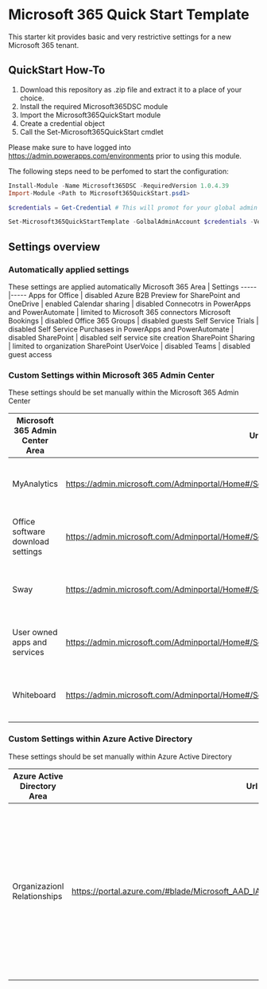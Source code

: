 # Microsoft 365 Quick Start Template

This starter kit provides basic and very restrictive settings for a new Microsoft 365 tenant.

## QuickStart How-To

1. Download this repository as .zip file and extract it to a place of your choice.
2. Install the required Microsoft365DSC module
3. Import the Microsoft365QuickStart module
4. Create a credential object
5. Call the Set-Microsoft365QuickStart cmdlet

Please make sure to have logged into <https://admin.powerapps.com/environments> prior to using this module.

The following steps need to be perfomed to start the configuration:

```powershell
Install-Module -Name Microsoft365DSC -RequiredVersion 1.0.4.39
Import-Module <Path to Microsoft365QuickStart.psd1>

$credentials = Get-Credential # This will promot for your global admin credentials

Set-Microsoft365QuickStartTemplate -GolbalAdminAccount $credentials -Verbose
```

## Settings overview

### Automatically applied settings

These settings are applied automatically
Microsoft 365 Area | Settings
-----|-----
Apps for Office | disabled
Azure B2B Preview for SharePoint and OneDrive | enabled
Calendar sharing | disabled
Connecotrs in PowerApps and PowerAutomate | limited to Microsoft 365 connectors
Microsoft Bookings | disabled
Office 365 Groups | disabled guests
Self Service Trials | disabled
Self Service Purchases in PowerApps and PowerAutomate | disabled
SharePoint | disabled self service site creation
SharePoint Sharing | limited to organization
SharePoint UserVoice | disabled
Teams | disabled guest access

### Custom Settings within Microsoft 365 Admin Center

These settings should be set manually within the Microsoft 365 Admin Center

Microsoft 365 Admin Center Area | Url | Settings
-----|-----|-----
MyAnalytics | <https://admin.microsoft.com/Adminportal/Home#/Settings/Services/:/Settings/L1/MyAnalytics> | All settings should be disabled
‎Office‎ software download settings | <https://admin.microsoft.com/Adminportal/Home#/Settings/Services/:/Settings/L1/SoftwareDownload> |All settings should be disabled
Sway | <https://admin.microsoft.com/Adminportal/Home#/Settings/Services/:/Settings/L1/Sway> | All settings should be disabled
User owned apps and services | <https://admin.microsoft.com/Adminportal/Home#/Settings/Services/:/Settings/L1/Store> | All settings should be disabled
Whiteboard | <https://admin.microsoft.com/Adminportal/Home#/Settings/Services/:/Settings/L1/Whiteboard> | All settings should be disabled

### Custom Settings within Azure Active Directory

These settings should be set manually within Azure Active Directory

Azure Active Directory Area | Url | Settings
-----|-----|-----
Organizazionl Relationships | <https://portal.azure.com/#blade/Microsoft_AAD_IAM/CompanyRelationshipsMenuBlade/Settings> | These settings should be set to 'No': `Admins and users in the guest inviter role can invite`; `Members can invite`, `Guests can invite`
